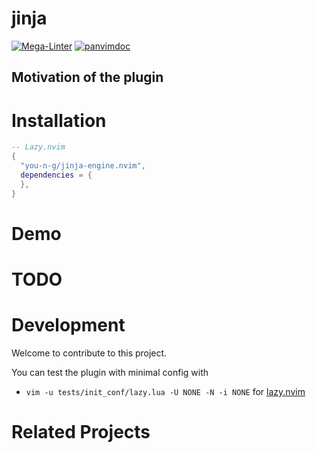 
# jinja
[![Mega-Linter](https://github.com/you-n-g/jinja-engine.nvim/actions/workflows/linter.yml/badge.svg)](https://github.com/marketplace/actions/mega-linter)
[![panvimdoc](https://github.com/you-n-g/jinja-engine.nvim/actions/workflows/panvimdoc.yml/badge.svg)](https://github.com/kdheepak/panvimdoc)


## Motivation of the plugin

# Installation
```lua
-- Lazy.nvim
{
  "you-n-g/jinja-engine.nvim",
  dependencies = {
  },
}
```

# Demo

# TODO

# Development

Welcome to contribute to this project.

You can test the plugin with minimal config with
- `vim -u tests/init_conf/lazy.lua -U NONE -N -i NONE` for [lazy.nvim](https://github.com/folke/lazy.nvim)

# Related Projects
